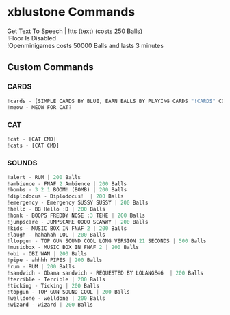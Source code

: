 # xblustone Commands
Get Text To Speech | !tts (text) (costs 250 Balls) <br>
!Floor Is Disabled <br>
!Openminigames costs 50000 Balls and lasts 3 minutes <br>
## Custom Commands <br>
### CARDS <br>
```js
!cards - [SIMPLE CARDS BY BLUE, EARN BALLS BY PLAYING CARDS "!CARDS" COST 100 BALLS TO ENTER] | 100 Balls
!meow - MEOW FOR CAT?
```
### CAT <br>
```js
!cat - [CAT CMD]
!cats - [CAT CMD]
```
### SOUNDS <br>
```js
!alert - RUM | 200 Balls
!ambience - FNAF 2 Ambience | 200 Balls
!bombs - 3 2 1 BOOM! (BOMB) | 200 Balls
!diplodocus - Diplodocus!  | 200 Balls
!emergency - Emergency SUSSY SUSSY | 200 Balls
!hello - BB Hello :D | 200 Balls
!honk - BOOPS FREDDY NOSE :3 TEHE | 200 Balls
!jumpscare - JUMPSCARE OOOO SCAWWY | 200 Balls
!kids - MUSIC BOX IN FNAF 2 | 200 Balls
!laugh - hahahah LOL | 200 Balls
!ltopgun - TOP GUN SOUND COOL LONG VERSION 21 SECONDS | 500 Balls
!musicbox - MUSIC BOX IN FNAF 2 | 200 Balls
!obi - OBI WAN | 200 Balls
!pipe - ahhhh PIPES | 200 Balls
!rum - RUM | 200 Balls
!sandwich - Obama sandwich - REQUESTED BY LOLANGE46  | 200 Balls
!terrible - Terrible | 200 Balls
!ticking - Ticking | 200 Balls
!topgun - TOP GUN SOUND COOL | 200 Balls
!welldone - welldone | 200 Balls
!wizard - wizard | 200 Balls
